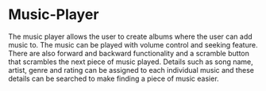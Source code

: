 # Music-Player


The music player allows the user to create albums where the user can add music to. The music can be played with volume control and seeking feature. There are also forward and backward functionality and a scramble button that scrambles the next piece of music played. Details such as song name, artist, genre and rating can be assigned to each individual music and these details can be searched to make finding a piece of music easier.
